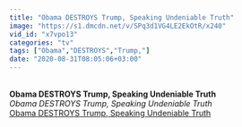 ```yaml
---
title: "Obama DESTROYS Trump, Speaking Undeniable Truth"
image: "https://s1.dmcdn.net/v/SPq3d1VG4LE2EkOtR/x240"
vid_id: "x7vpo13"
categories: "tv"
tags: ["Obama","DESTROYS","Trump,"]
date: "2020-08-31T08:05:06+03:00"
---
```

<br><b>Obama DESTROYS Trump, Speaking Undeniable Truth</b><br> <i>Obama DESTROYS Trump, Speaking Undeniable Truth</i><br> <u>Obama DESTROYS Trump, Speaking Undeniable Truth</u>
